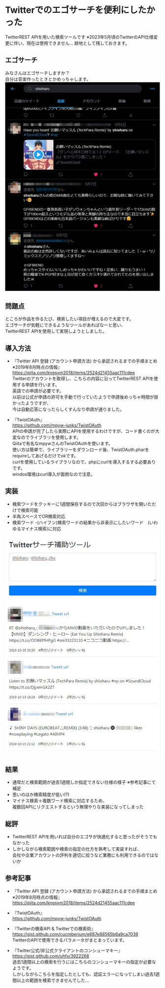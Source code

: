 # Twitterでのエゴサーチを便利にしたかった
TwitterREST APIを用いた検索ツールです
※2023年5月頃のTwitterのAPI仕様変更に伴い、現在は使用できません…
跡地として残しておきます。

## エゴサーチ
みなさんはエゴサーチしますか？  
自分は音楽作ったときとかめっちゃします。  
![エゴサーチ](https://github.com/shioharugit/twitter/blob/master/img/image01.jpg)  

## 問題点
ところが作品を作るたび、検索したい項目が増えるので大変です。  
エゴサーチが気軽にできるようなツールがあればなーと思い、  
TwitterREST APIを使用して実現しようとしました。

## 導入方法

- 『Twitter API 登録 (アカウント申請方法) から承認されるまでの手順まとめ　※2019年8月時点の情報』
https://qiita.com/kngsym2018/items/2524d21455aac111cdee  
Twitterのアカウントを取得し、こちらの内容に沿ってTwitterREST APIを使用する申請を行います。  
英語での申請が必要です。  
以前は公式が申請の許可を手動で行っていたようで申請後めっちゃ時間が掛かったようですが、  
今は自動応答になったらしくすんなり申請が通りました。  

- 『TwistOAuth』  
https://github.com/mpyw-junks/TwistOAuth  
APIの申請が完了したら実際にAPIを使用するわけですが、コード書くのが大変なのでライブラリを使用します。  
Qiitaで有名なmpywさんのTwistOAuthを使います。  
使い方は簡単で、ライブラリーをダウンロード後、TwistOAuth.pharをrequireしてあげるだけでokです。  
curlを使用しているライブラリなので、phpにcurlを導入するする必要ありです。  
windos環境はcurl導入が面倒なので注意。  

## 実装
- 検索ワードをクッキーに1週間保存するので次回からはブラウザを開いただけで検索可能
- 半角スペースでOR検索対応
- 検索ワード -(ハイフン)検索ワードの結果から非表示にしたいワード　(いわゆるマイナス検索)に対応

![実装](https://github.com/shioharugit/twitter/blob/master/img/image02.jpg)  

## 結果
- 通常だと検索範囲が過去1週間しか指定できない仕様の様子 ※参考記事にて補足
- 思いのほか検索精度が低い(?)
- マイナス検索＋複数ワード検索に対応するため、  
複数回APIにリクエストするという無理やりな実装になってしまった

## 総評
- TwitterREST APIを用いれば自分のエゴサが快適化すると思ったがそうでもなかった
- しかしながら検索範囲や検索の指定の仕方を熟考して実装すれば、  
会社や企業アカウントの評判を適切に拾うなど業務にも利用できるのではないか

## 参考記事

- 『Twitter API 登録 (アカウント申請方法) から承認されるまでの手順まとめ　※2019年8月時点の情報』
https://qiita.com/kngsym2018/items/2524d21455aac111cdee  

- 『TwistOAuth』  
https://github.com/mpyw-junks/TwistOAuth   

- 『Twitterの検索API & Twitterでの検索術』  
https://gist.github.com/cucmberium/e687e88565b6a9ca7039  
TwitterのAPIで使用できるパラメータがまとまっています。  

- 『Twitter公式/非公式クライアントのコンシューマキー』  
https://gist.github.com/uhfx/3922268  
過去1週間以上の検索を行うにはこちらのコンシューマキーの指定が必要なようです。  
しかしながらこちらを指定したとしても、認証エラーになってしまい過去1週間以上の範囲を検索できませんでした…
